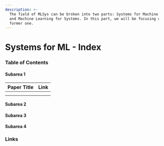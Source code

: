 ```yaml
---
description: >-
  The field of MLSys can be broken into two parts: Systems for Machine Learning,
  and Machine Learning for Systems. In this part, we will be focusing on the
  former one.
---
```


# Systems for ML - Index

### Table of Contents

#### Subarea 1

| Paper Title | Link |
| :--- | :--- |
|  |  |
|  |  |

#### Subarea 2

#### Subarea 3

#### Subarea 4

### Links

